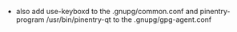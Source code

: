 - also add use-keyboxd to the .gnupg/common.conf and pinentry-program /usr/bin/pinentry-qt to the .gnupg/gpg-agent.conf 
